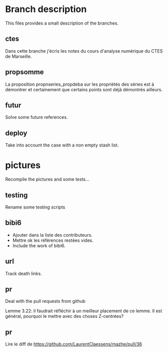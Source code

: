 # Branch description

This files provides a small description of the branches.

## ctes

Dans cette branche j'écris les notes du cours d'analyse numérique du CTES de Marseille.

## propsomme

La proposition propnseries_propdeba sur les propriétés des séries est à démontrer et certainement que certains points sont déjà démontrés ailleurs.

## futur

Solve some future references.

## deploy

Take into account the case with a non empty stash list.

# pictures

Recompile the pictures and some tests...

## testing

Rename some testing scripts

## bibi6

- Ajouter dans la liste des contributeurs.
- Mettre ok les références restées vides.
- Include the work of bibi6.


## url

Track death links.

## pr

Deal with the pull requests from github

Lemme 3.22: il faudrait réfléchir à un meilleur placement de ce lemme. Il est général, pourquoi le mettre avec des choses Z-centrées?

## pr

Lire le diff de  https://github.com/LaurentClaessens/mazhe/pull/36
